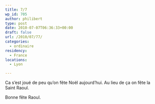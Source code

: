 ```yaml
---
title: 7/7
wp_id: 705
author: philibert
type: post
date: 2010-07-07T06:36:33+00:00
draft: false
url: /2010/07/77/
categories:
  - ordinaire
residency:
  - France
locations:
  - Lyon

---
```

Ca s&rsquo;est joué de peu qu&rsquo;on fête Noël aujourd&rsquo;hui. Au lieu de ça on fête la Saint Raoul. 

Bonne fête Raoul.